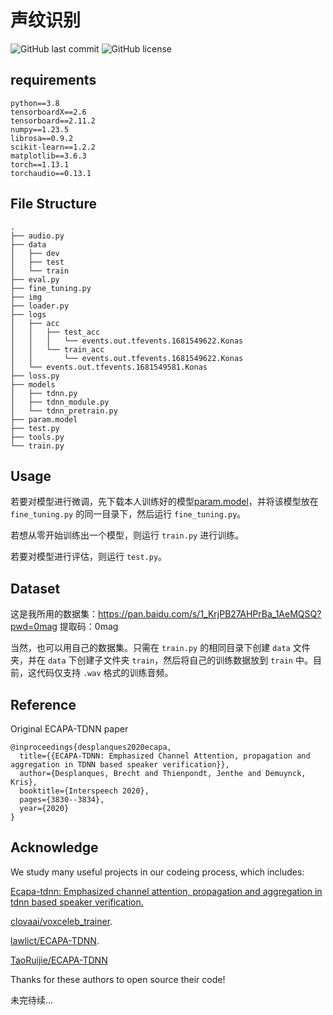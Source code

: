# 声纹识别

![GitHub last commit](https://img.shields.io/github/last-commit/konas122/Voiceprint-recognition)
![GitHub license](https://img.shields.io/github/license/konas122/Voiceprint-recognition?style=flat-square)

## requirements

```
python==3.8
tensorboardX==2.6
tensorboard==2.11.2
numpy==1.23.5
librosa==0.9.2
scikit-learn==1.2.2
matplotlib==3.6.3
torch==1.13.1
torchaudio==0.13.1            
```

## File Structure
```
.
├── audio.py
├── data
│   ├── dev
│   ├── test
│   └── train
├── eval.py
├── fine_tuning.py
├── img
├── loader.py
├── logs
│   ├── acc
│   │   ├── test_acc
│   │   │   └── events.out.tfevents.1681549622.Konas
│   │   └── train_acc
│   │       └── events.out.tfevents.1681549622.Konas
│   └── events.out.tfevents.1681549581.Konas
├── loss.py
├── models
│   ├── tdnn.py
│   ├── tdnn_module.py
│   └── tdnn_pretrain.py
├── param.model
├── test.py
├── tools.py
└── train.py
```


## Usage
若要对模型进行微调，先下载本人训练好的模型[param.model](https://github.com/konas122/tdnn-on-directml/releases/download/v1.0/param.model)，并将该模型放在 `fine_tuning.py` 的同一目录下，然后运行 `fine_tuning.py`。

若想从零开始训练出一个模型，则运行 `train.py` 进行训练。

若要对模型进行评估，则运行 `test.py`。




## Dataset
这是我所用的数据集：https://pan.baidu.com/s/1_KrjPB27AHPrBa_1AeMQSQ?pwd=0mag	提取码：0mag	

当然，也可以用自己的数据集。只需在 `train.py` 的相同目录下创建 `data` 文件夹，并在 `data` 下创建子文件夹 `train`，然后将自己的训练数据放到 `train` 中。目前，这代码仅支持 `.wav` 格式的训练音频。


## Reference

Original ECAPA-TDNN paper
```
@inproceedings{desplanques2020ecapa,
  title={{ECAPA-TDNN: Emphasized Channel Attention, propagation and aggregation in TDNN based speaker verification}},
  author={Desplanques, Brecht and Thienpondt, Jenthe and Demuynck, Kris},
  booktitle={Interspeech 2020},
  pages={3830--3834},
  year={2020}
}
```


## Acknowledge

We study many useful projects in our codeing process, which includes:

[Ecapa-tdnn: Emphasized channel attention, propagation and aggregation in tdnn based speaker verification.](https://arxiv.org/abs/2005.07143v3)

[clovaai/voxceleb_trainer](https://github.com/clovaai/voxceleb_trainer).

[lawlict/ECAPA-TDNN](https://github.com/lawlict/ECAPA-TDNN/blob/master/ecapa_tdnn.py).

[TaoRuijie/ECAPA-TDNN](https://github.com/TaoRuijie/ECAPA-TDNN)

Thanks for these authors to open source their code!

未完待续...
